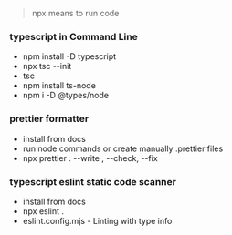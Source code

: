 > npx means to run code 

### typescript in Command Line

- npm install -D typescript
- npx tsc --init
- tsc
- npm install ts-node
- npm i -D @types/node

### prettier formatter

- install from docs
- run node commands or create manually .prettier files
- npx prettier . --write , --check, --fix


### typescript eslint static code scanner

- install from docs
- npx eslint .
- eslint.config.mjs - Linting with type info
